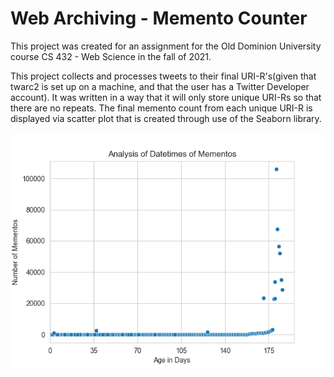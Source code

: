 # Web Archiving - Memento Counter

This project was created for an assignment for the Old Dominion University course 
CS 432 - Web Science in the fall of 2021. 

This project collects and processes tweets to their final URI-R's(given that twarc2 is set up on a machine, and that the user
has a Twitter Developer account). It was written in a way that it will only store unique URI-Rs so that there are no repeats. The final memento count from each unique URI-R is displayed via scatter plot that is created
through use of the Seaborn library.

![HW2_Scatterplot](HW2_Scatterplot.png)
